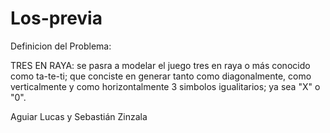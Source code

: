 # Los-previa


Definicion del Problema:

TRES EN RAYA: se pasra a modelar el juego tres en raya o más conocido como ta-te-ti; que conciste en generar tanto como diagonalmente, como verticalmente y como 
horizontalmente 3 simbolos igualitarios; ya sea "X" o "0".
                
Aguiar Lucas y Sebastián Zinzala
